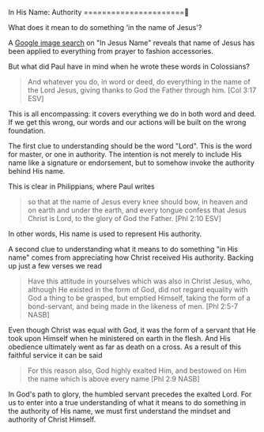 In His Name: Authority
======================

What does it mean to do something 'in the name of Jesus'?

A [Google image search][1] on "In Jesus Name" reveals that name of Jesus has been applied to everything from prayer to fashion accessories.

But what did Paul have in mind when he wrote these words in Colossians?

> And whatever you do, in word or deed, do everything in the name of the Lord Jesus, giving thanks to God the Father through him. [Col 3:17 ESV]

This is all encompassing: it covers everything we do in both word and deed. If we get this wrong, our words and our actions will be built on the wrong foundation.

The first clue to understanding should be the word "Lord". This is the word for master, or one in authority. The intention is not merely to include His name like a signature or endorsement, but to somehow invoke the authority behind His name.

This is clear in Philippians, where Paul writes

> so that at the name of Jesus every knee should bow, in heaven and on earth and under the earth,
> and every tongue confess that Jesus Christ is Lord, to the glory of God the Father. [Phl 2:10 ESV]

In other words, His name is used to represent His authority.

A second clue to understanding what it means to do something "in His name" comes from appreciating how Christ received His authority. Backing up just a few verses we read

> Have this attitude in yourselves which was also in Christ Jesus,
> who, although He existed in the form of God, did not regard equality with God a thing to be grasped,
> but emptied Himself, taking the form of a bond-servant, and being made in the likeness of men. [Phl 2:5-7 NASB]

Even though Christ was equal with God, it was the form of a servant that He took upon Himself when he ministered on earth in the flesh. And His obedience ultimately went as far as death on a cross. As a result of this faithful service it can be said

> For this reason also, God highly exalted Him, and bestowed on Him the name which is above every name [Phl 2:9 NASB]

In God's path to glory, the humbled servant precedes the exalted Lord. For us to enter into a true understanding of what it means to do something in the authority of His name, we must first understand the mindset and authority of Christ Himself.

[1]: https://www.google.ca/search?q=in+jesus+name&tbm=isch
